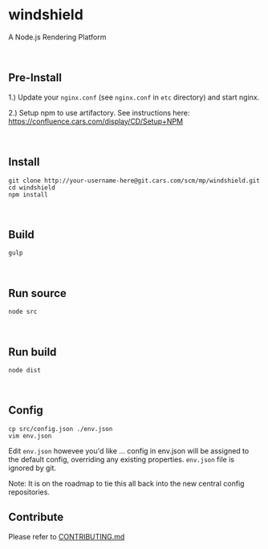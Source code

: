 # windshield

A Node.js Rendering Platform

<br>

## Pre-Install

1.) Update your `nginx.conf` (see `nginx.conf` in `etc` directory) and start nginx.

2.) Setup npm to use artifactory. See instructions here: https://confluence.cars.com/display/CD/Setup+NPM

<br>

## Install

```
git clone http://your-username-here@git.cars.com/scm/mp/windshield.git
cd windshield
npm install
```

<br>

## Build

```
gulp
```

<br>

## Run source

```
node src
```

<br>

## Run build

```
node dist
```

<br>

## Config

```
cp src/config.json ./env.json
vim env.json
```

Edit `env.json` howevee you'd like ... config in env.json will be assigned to the default config, overriding any existing properties. `env.json` file is ignored by git.

Note: It is on the roadmap to tie this all back into the new central config repositories.

## Contribute

Please refer to [CONTRIBUTING.md](http://git.cars.com/projects/MP/repos/windshield/browse/CONTRIBUTING.md)
